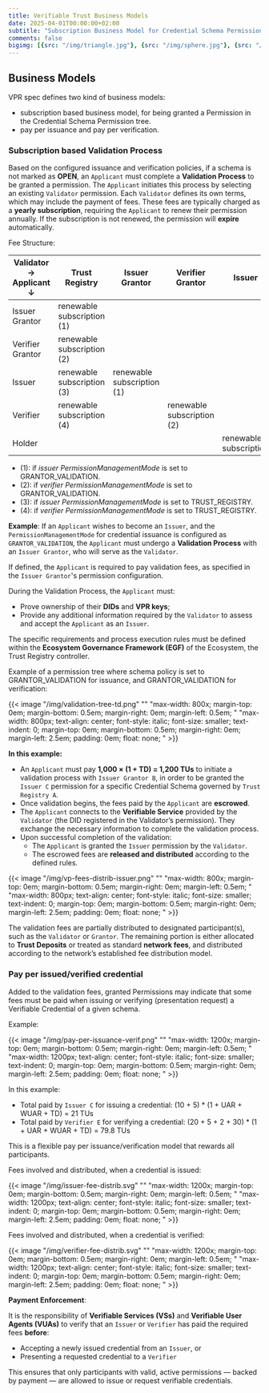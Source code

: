 ```yaml
---
title: Verifiable Trust Business Models
date: 2025-04-01T00:00:00+02:00
subtitle: "Subscription Business Model for Credential Schema Permissions, *Privacy-preserving* pay per issuance and pay per verification for credentials"
comments: false
bigimg: [{src: "/img/triangle.jpg"}, {src: "/img/sphere.jpg"}, {src: "/img/hexagon.jpg"}]
---
```


## Business Models

VPR spec defines two kind of business models:

- subscription based business model, for being granted a Permission in the Credential Schema Permission tree.
- pay per issuance and pay per verification.

### Subscription based Validation Process

Based on the configured issuance and verification policies, if a schema is not marked as **OPEN**, an `Applicant` must complete a **Validation Process** to be granted a permission. The `Applicant` initiates this process by selecting an existing `Validator` permission. Each `Validator` defines its own terms, which may include the payment of fees. These fees are typically charged as a **yearly subscription**, requiring the `Applicant` to renew their permission annually. If the subscription is not renewed, the permission will **expire** automatically.

Fee Structure:

| Validator → Applicant ↓  | Trust Registry                      | Issuer Grantor                        | Verifier Grantor                    | Issuer                              | Verifier | Holder                                  |
|------------------|-------------------------------------|---------------------------------------|-------------------------------------|-------------------------------------|----------|-----------------------------------------|
| Issuer Grantor   | renewable subscription (1)          |                                       |                                     |                                     |          |                                         |
| Verifier Grantor | renewable subscription (2)          |                                       |                                     |                                     |          |                                         |
| Issuer           | renewable subscription (3)          | renewable subscription (1)            |                                     |                                     |          |                                         |
| Verifier         | renewable subscription (4)          |                                       | renewable subscription (2)          |                                     |          |                                         |
| Holder           |                                     |                                       |                                     | renewable subscription              |          |                                         |

- (1): if *issuer PermissionManagementMode* is set to GRANTOR_VALIDATION.
- (2): if *verifier PermissionManagementMode* is set to GRANTOR_VALIDATION.
- (3): if *issuer PermissionManagementMode* is set to TRUST_REGISTRY.
- (4): if *verifier PermissionManagementMode* is set to TRUST_REGISTRY.

**Example**: If an `Applicant` wishes to become an `Issuer`, and the `PermissionManagementMode` for credential issuance is configured as `GRANTOR_VALIDATION`, the `Applicant` must undergo a **Validation Process** with an `Issuer Grantor`, who will serve as the `Validator`.

If defined, the `Applicant` is required to pay validation fees, as specified in the `Issuer Grantor`'s permission configuration.

During the Validation Process, the `Applicant` must:

- Prove ownership of their **DIDs** and **VPR keys**;
- Provide any additional information required by the `Validator` to assess and accept the `Applicant` as an `Issuer`.

The specific requirements and process execution rules must be defined within the **Ecosystem Governance Framework (EGF)** of the Ecosystem, the Trust Registry controller.

Example of a permission tree where schema policy is set to GRANTOR_VALIDATION for issuance, and GRANTOR_VALIDATION for verification:

{{< image "/img/validation-tree-td.png" "" "max-width: 800x;  margin-top: 0em; margin-bottom: 0.5em; margin-right: 0em; margin-left: 0.5em; " "max-width: 800px; text-align: center; font-style: italic; font-size: smaller; text-indent: 0;  margin-top: 0em; margin-bottom: 0.5em; margin-right: 0em; margin-left: 2.5em; padding: 0em; float: none; " >}}

**In this example:**

- An `Applicant` must pay **1,000 × (1 + TD) = 1,200 TUs** to initiate a validation process with `Issuer Grantor B`, in order to be granted the `Issuer C` permission for a specific Credential Schema governed by `Trust Registry A`.
- Once validation begins, the fees paid by the `Applicant` are **escrowed**.
- The `Applicant` connects to the **Verifiable Service** provided by the `Validator` (the DID registered in the Validator’s permission). They exchange the necessary information to complete the validation process.
- Upon successful completion of the validation:
  - The `Applicant` is granted the `Issuer` permission by the `Validator`.
  - The escrowed fees are **released and distributed** according to the defined rules.

{{< image "/img/vp-fees-distrib-issuer.png" "" "max-width: 800x;  margin-top: 0em; margin-bottom: 0.5em; margin-right: 0em; margin-left: 0.5em; " "max-width: 800px; text-align: center; font-style: italic; font-size: smaller; text-indent: 0;  margin-top: 0em; margin-bottom: 0.5em; margin-right: 0em; margin-left: 2.5em; padding: 0em; float: none; " >}}

The validation fees are partially distributed to designated participant(s), such as the `Validator` or `Grantor`. The remaining portion is either allocated to **Trust Deposits** or treated as standard **network fees**, and distributed according to the network’s established fee distribution model.

### Pay per issued/verified credential

Added to the validation fees, granted Permissions may indicate that some fees must be paid when issuing or verifying (presentation request) a Verifiable Credential of a given schema.

Example:

{{< image "/img/pay-per-issuance-verif.png" "" "max-width: 1200x;  margin-top: 0em; margin-bottom: 0.5em; margin-right: 0em; margin-left: 0.5em; " "max-width: 1200px; text-align: center; font-style: italic; font-size: smaller; text-indent: 0;  margin-top: 0em; margin-bottom: 0.5em; margin-right: 0em; margin-left: 2.5em; padding: 0em; float: none; " >}}

In this example:

- Total paid by `Issuer C` for issuing a credential: (10 + 5) * (1 + UAR + WUAR + TD) = 21 TUs
- Total paid by `Verifier E` for verifying a credential: (20 + 5 + 2 + 30) * (1 + UAR + WUAR + TD) = 79.8 TUs

This is a flexible pay per issuance/verification model that rewards all participants.

Fees involved and distributed, when a credential is issued:

{{< image "/img/issuer-fee-distrib.svg" "" "max-width: 1200x;  margin-top: 0em; margin-bottom: 0.5em; margin-right: 0em; margin-left: 0.5em; " "max-width: 1200px; text-align: center; font-style: italic; font-size: smaller; text-indent: 0;  margin-top: 0em; margin-bottom: 0.5em; margin-right: 0em; margin-left: 2.5em; padding: 0em; float: none; " >}}

Fees involved and distributed, when a credential is verified:

{{< image "/img/verifier-fee-distrib.svg" "" "max-width: 1200x;  margin-top: 0em; margin-bottom: 0.5em; margin-right: 0em; margin-left: 0.5em; " "max-width: 1200px; text-align: center; font-style: italic; font-size: smaller; text-indent: 0;  margin-top: 0em; margin-bottom: 0.5em; margin-right: 0em; margin-left: 2.5em; padding: 0em; float: none; " >}}

**Payment Enforcement**:

It is the responsibility of **Verifiable Services (VSs)** and **Verifiable User Agents (VUAs)** to verify that an `Issuer` or `Verifier` has paid the required fees **before**:

- Accepting a newly issued credential from an `Issuer`, or  
- Presenting a requested credential to a `Verifier`

This ensures that only participants with valid, active permissions — backed by payment — are allowed to issue or request verifiable credentials.
